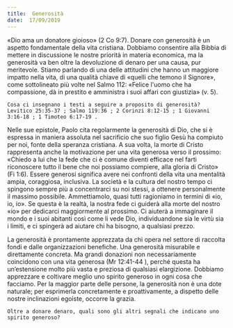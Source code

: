 ```yaml
---
title:  Generosità
date:  17/09/2019
---
```


«Dio ama un donatore gioioso» (2 Co 9:7). Donare con generosità è un aspetto fondamentale della vita cristiana. Dobbiamo consentire alla Bibbia di mettere in discussione le nostre priorità in materia economica, ma la generosità va ben oltre la devoluzione di denaro per una causa, pur meritevole. Stiamo parlando di una delle attitudini che hanno un maggiore impatto nella vita, di una qualità chiave di «quelli che temono il Signore», come sottolineato più volte nel Salmo 112: «Felice l'uomo che ha compassione, dà in prestito e amministra i suoi affari con giustizia» (v. 5).

`Cosa ci insegnano i testi a seguire a proposito di generosità? Levitico 25:35-37 ; Salmo 119:36 ; 2 Corinzi 8:12-15 ; 1 Giovanni 3:16-18 ; 1 Timoteo 6:17-19 .`

Nelle sue epistole, Paolo cita regolarmente la generosità di Dio, che si è espressa in maniera assoluta nel sacrificio che suo figlio Gesù ha compiuto per noi, fonte della speranza cristiana. A sua volta, la morte di Cristo rappresenta anche la motivazione per una vita generosa verso il prossimo: «Chiedo a lui che la fede che ci è comune diventi efficace nel farti riconoscere tutto il bene che noi possiamo compiere, alla gloria di Cristo» (Fi 1:6). Essere generosi significa avere nei confronti della vita una mentalità ampia, coraggiosa, inclusiva. La società e la cultura del nostro tempo ci spingono sempre più a concentrarci su noi stessi, a ottenere personalmente il massimo possibile. Ammettiamolo, quasi tutti ragioniamo in termini di «io, io, io». Se questa è la realtà, la nostra fede ci guiderà alla morte del nostro «io» per dedicarci maggiormente al prossimo. Ci aiuterà a immaginare il mondo e i suoi abitanti così come li vede Dio, individuandone sia le virtù sia i limiti, e ci spingerà ad aiutare chi ha bisogno, a qualsiasi prezzo.

La generosità è prontamente apprezzata da chi opera nel settore di raccolta fondi e dalle organizzazioni benefiche. Una generosità misurabile e direttamente concreta. Ma grandi donazioni non necessariamente coincidono con una vita generosa (Mr 12:41-44 ), perché questa ha un’estensione molto più vasta e preziosa di qualsiasi elargizione. Dobbiamo apprezzare e coltivare meglio uno spirito generoso in ogni cosa che facciamo. Per la maggior parte delle persone, la generosità non è una dote naturale; per esprimerla concretamente e proattivamente, a dispetto delle nostre inclinazioni egoiste, occorre la grazia.

`Oltre a donare denaro, quali sono gli altri segnali che indicano uno spirito generoso?`